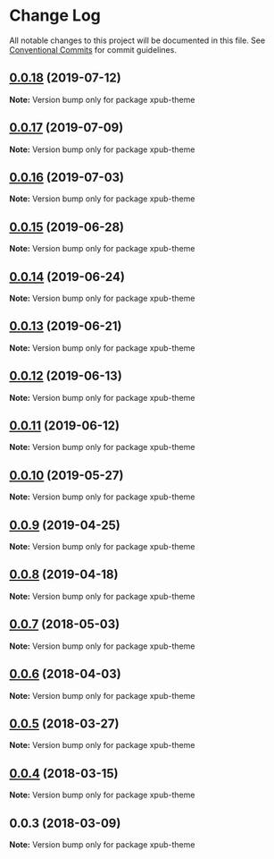 # Change Log

All notable changes to this project will be documented in this file.
See [Conventional Commits](https://conventionalcommits.org) for commit guidelines.

## [0.0.18](https://gitlab.coko.foundation/pubsweet/pubsweet/compare/xpub-theme@0.0.17...xpub-theme@0.0.18) (2019-07-12)

**Note:** Version bump only for package xpub-theme





## [0.0.17](https://gitlab.coko.foundation/pubsweet/pubsweet/compare/xpub-theme@0.0.16...xpub-theme@0.0.17) (2019-07-09)

**Note:** Version bump only for package xpub-theme





## [0.0.16](https://gitlab.coko.foundation/pubsweet/pubsweet/compare/xpub-theme@0.0.15...xpub-theme@0.0.16) (2019-07-03)

**Note:** Version bump only for package xpub-theme





## [0.0.15](https://gitlab.coko.foundation/pubsweet/pubsweet/compare/xpub-theme@0.0.14...xpub-theme@0.0.15) (2019-06-28)

**Note:** Version bump only for package xpub-theme





## [0.0.14](https://gitlab.coko.foundation/pubsweet/pubsweet/compare/xpub-theme@0.0.13...xpub-theme@0.0.14) (2019-06-24)

**Note:** Version bump only for package xpub-theme





## [0.0.13](https://gitlab.coko.foundation/pubsweet/pubsweet/compare/xpub-theme@0.0.12...xpub-theme@0.0.13) (2019-06-21)

**Note:** Version bump only for package xpub-theme





## [0.0.12](https://gitlab.coko.foundation/pubsweet/pubsweet/compare/xpub-theme@0.0.11...xpub-theme@0.0.12) (2019-06-13)

**Note:** Version bump only for package xpub-theme





## [0.0.11](https://gitlab.coko.foundation/pubsweet/pubsweet/compare/xpub-theme@0.0.10...xpub-theme@0.0.11) (2019-06-12)

**Note:** Version bump only for package xpub-theme





## [0.0.10](https://gitlab.coko.foundation/pubsweet/pubsweet/compare/xpub-theme@0.0.9...xpub-theme@0.0.10) (2019-05-27)

**Note:** Version bump only for package xpub-theme





## [0.0.9](https://gitlab.coko.foundation/pubsweet/pubsweet/compare/xpub-theme@0.0.8...xpub-theme@0.0.9) (2019-04-25)

**Note:** Version bump only for package xpub-theme





## [0.0.8](https://gitlab.coko.foundation/pubsweet/pubsweet/compare/xpub-theme@0.0.7...xpub-theme@0.0.8) (2019-04-18)

**Note:** Version bump only for package xpub-theme





<a name="0.0.7"></a>
## [0.0.7](https://gitlab.coko.foundation/pubsweet/pubsweet/compare/xpub-theme@0.0.6...xpub-theme@0.0.7) (2018-05-03)




**Note:** Version bump only for package xpub-theme

<a name="0.0.6"></a>
## [0.0.6](https://gitlab.coko.foundation/pubsweet/pubsweet/compare/xpub-theme@0.0.5...xpub-theme@0.0.6) (2018-04-03)




**Note:** Version bump only for package xpub-theme

<a name="0.0.5"></a>
## [0.0.5](https://gitlab.coko.foundation/pubsweet/pubsweet/compare/xpub-theme@0.0.4...xpub-theme@0.0.5) (2018-03-27)




**Note:** Version bump only for package xpub-theme

<a name="0.0.4"></a>
## [0.0.4](https://gitlab.coko.foundation/pubsweet/pubsweet/compare/xpub-theme@0.0.3...xpub-theme@0.0.4) (2018-03-15)




**Note:** Version bump only for package xpub-theme

<a name="0.0.3"></a>

## 0.0.3 (2018-03-09)

**Note:** Version bump only for package xpub-theme
